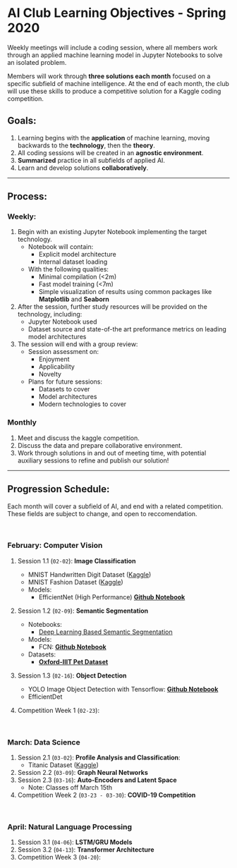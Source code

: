 # AI Club Learning Objectives - Spring 2020

Weekly meetings will include a coding session, where all members work through an applied machine learning model in Jupyter Notebooks to solve an isolated problem.

Members will work through **three solutions each month** focused on a specific subfield of machine intelligence. At the end of each month, the club will use these skills to produce a competitive solution for a Kaggle coding competition. 

## **Goals:**
1. Learning begins with the **application** of machine learning, moving backwards to the **technology**, then the **theory**.
2. All coding sessions will be created in an **agnostic environment**.
3. **Summarized** practice in all subfields of applied AI.  
4. Learn and develop solutions **collaboratively**.

---

## **Process**:

### Weekly:
1. Begin with an existing Jupyter Notebook implementing the target technology.
    - Notebook will contain:
        - Explicit model architecture
        - Internal dataset loading
    - With the following qualities:
        - Minimal compilation (<2m)
        - Fast model training (<7m)
        - Simple visualization of results using common packages like **Matplotlib** and **Seaborn**
2. After the session, further study resources will be provided on the technology, including:
    - Jupyter Notebook used
    - Dataset source and state-of-the art preformance metrics on leading model architectures
3. The session will end with a group review:
    - Session assessment on:
        - Enjoyment
        - Applicability
        - Novelty
    - Plans for future sessions:
        - Datasets to cover
        - Model architectures
        - Modern technologies to cover

### Monthly
1. Meet and discuss the kaggle competition.
2. Discuss the data and prepare collaborative environment.
3. Work through solutions in and out of meeting time, with potential auxiliary sessions to refine and publish our solution! 


---

## **Progression Schedule:**

Each month will cover a subfield of AI, and end with a related competition. These fields are subject to change, and open to reccomendation.

</br>

### February: Computer Vision
1. Session 1.1 (`02-02`): **Image Classification** 
    - MNIST Handwritten Digit Dataset ([Kaggle](https://www.kaggle.com/c/digit-recognizer))
    - MNIST Fashion Dataset ([Kaggle](https://www.kaggle.com/zalando-research/fashionmnist))
    - Models:
        - EfficientNet (High Performance) [**Github Notebook**](https://github.com/lukemelas/EfficientNet-PyTorch)

2. Session 1.2 (`02-09`): **Semantic Segmentation**
    - Notebooks:
        - [Deep Learning Based Semantic Segmentation](https://www.kaggle.com/bulentsiyah/deep-learning-based-semantic-segmentation-keras)
    - Models:
        - FCN: [**Github Notebook**](https://github.com/Gurupradeep/FCN-for-Semantic-Segmentation)
    - Datasets:
        - [**Oxford-IIIT Pet Dataset**](https://www.robots.ox.ac.uk/~vgg/data/pets/)
3. Session 1.3 (`02-16`): **Object Detection**
    - YOLO Image Object Detection with Tensorflow: [**Github Notebook**](https://github.com/shahkaran76/yolo_v3-tensorflow-ipynb)
    - EfficientDet
4. Competition Week 1 (`02-23`): 

</br>

### March: Data Science
1. Session 2.1 (`03-02`): **Profile Analysis and Classification**:
    - Titanic Dataset ([Kaggle](https://www.kaggle.com/c/titanic))
2. Session 2.2 (`03-09`): **Graph Neural Networks**
3. Session 2.3 (`03-16`): **Auto-Encoders and Latent Space**
    - Note: Classes off March 15th
4. Competition Week 2 (`03-23 - 03-30`): **COVID-19 Competition**

</br>

### April: Natural Language Processing
1. Session 3.1 (`04-06`): **LSTM/GRU Models**
2. Session 3.2 (`04-13`): **Transformer Architecture**
3. Competition Week 3 (`04-20`): 
